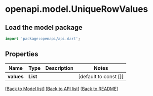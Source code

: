 # openapi.model.UniqueRowValues

## Load the model package
```dart
import 'package:openapi/api.dart';
```

## Properties
Name | Type | Description | Notes
------------ | ------------- | ------------- | -------------
**values** | **List<String>** |  | [default to const []]

[[Back to Model list]](../README.md#documentation-for-models) [[Back to API list]](../README.md#documentation-for-api-endpoints) [[Back to README]](../README.md)


